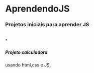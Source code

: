 # AprendendoJS
<h3>Projetos iniciais para aprender JS </h3><br/>  
* <h5>Projeto calculadora</h5>
usando html,css e JS.

